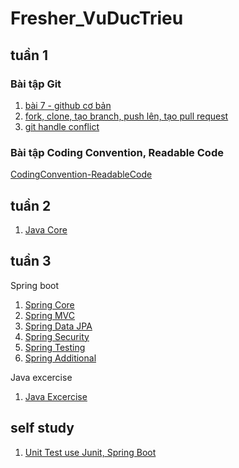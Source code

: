 # Fresher_VuDucTrieu

## tuần 1

### Bài tập Git
1. [bài 7 - github cơ bản](https://github.com/vutrieuIT/blog)
2. [fork, clone, tạo branch, push lên, tạo pull request](https://github.com/vutrieuIT/Integrating_machine_learning_into_Android_applications)
3. [git handle conflict](https://github.com/vutrieuIT/handler_conflict)

### Bài tập Coding Convention, Readable Code
[CodingConvention-ReadableCode](https://github.com/vutrieuIT/CodingConvention-ReadableCode)

## tuần 2
1. [Java Core](https://github.com/vutrieuIT/JavaCore)

## tuần 3
Spring boot
1. [Spring Core](https://github.com/vutrieuIT/SpringCore)
2. [Spring MVC](https://github.com/vutrieuIT/SpringMVC)
3. [Spring Data JPA](https://github.com/vutrieuIT/SpringDataJPA)
4. [Spring Security](https://github.com/vutrieuIT/SpringSecurity)
5. [Spring Testing](https://github.com/vutrieuIT/SpringTest)
6. [Spring Additional](https://github.com/vutrieuIT/SpringAdditional)

Java excercise
1. [Java Excercise](https://github.com/vutrieuIT/JavaExercise)

## self study
1. [Unit Test use Junit, Spring Boot](https://github.com/vutrieuIT/UnitTest)
